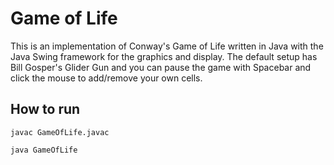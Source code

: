 # Game of Life
This is an implementation of Conway's Game of Life written in Java with the Java Swing framework for the graphics and display. The default setup has Bill Gosper's Glider Gun and you can pause the game with Spacebar and click the mouse to add/remove your own cells.

## How to run
`javac GameOfLife.javac`

`java GameOfLife`
